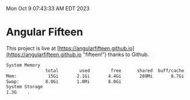 Mon Oct  9 07:43:33 AM EDT 2023

# Angular Fifteen


This project is live at [https://angularfifteen.github.io](https://angularfifteen.github.io "fifteen!") thanks to Github.

```bash
System Memory
               total        used        free      shared  buff/cache   available
Mem:            15Gi       2.1Gi       4.4Gi       289Mi       8.7Gi        12Gi
Swap:          8.0Gi       1.0Mi       8.0Gi
System Storage
1.3G	.
```
```bash
